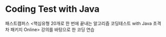 # Coding Test with Java
패스트캠퍼스 <핵심유형 20개로 한 번에 끝내는 알고리즘 코딩테스트 with Java 초격차 패키지 Online>
강의를 바탕으로 한 코딩 연습
